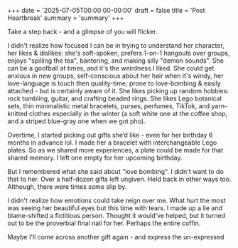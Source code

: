 +++
date = '2025-07-05T00:00:00-00:00'
draft = false
title = 'Post Heartbreak'
summary = 'summary'
+++

Take a step back - and a glimpse of you will flicker.

I didn't realize how focused I can be in trying to understand her character, her likes & dislikes: she's soft-spoken, prefers 1-on-1 hangouts over groups, enjoys "spilling the tea", bantering, and making silly "demon sounds". She can be a goofball at times, and it's the weirdness I liked. She could get anxious in new groups, self-conscious about her hair when it's windy, her love-language is touch then quality-time, prone to love-bombing & easily attached - but is certainly aware of it. She likes picking up random hobbies: rock tumbling, guitar, and crafting beaded rings. She likes Lego botanical sets, thin minimalistic metal bracelets, purses, perfumes, TikTok, and yarn-knitted clothes especially in the winter (a soft white one at the coffee shop, and a striped blue-gray one when we got pho).

Overtime, I started picking out gifts she’d like - even for her birthday 6 months in advance lol. I made her a bracelet with interchangeable Lego plates. So as we shared more experiences, a plate could be made for that shared memory. I left one empty for her upcoming birthday.

But I remembered what she said about "love bombing". I didn't want to do that to her. Over a half-dozen gifts left ungiven. Held back in other ways too. Although, there were times some slip by.

I didn't realize how emotions could take reign over me. What hurt the most was seeing her beautiful eyes but this time with tears. I made up a lie and blame-shifted a fictitious person. Thought it would’ve helped, but it turned out to be the proverbial final nail for her. Perhaps the entire coffin.

Maybe I'll come across another gift again - and express the un-expressed
